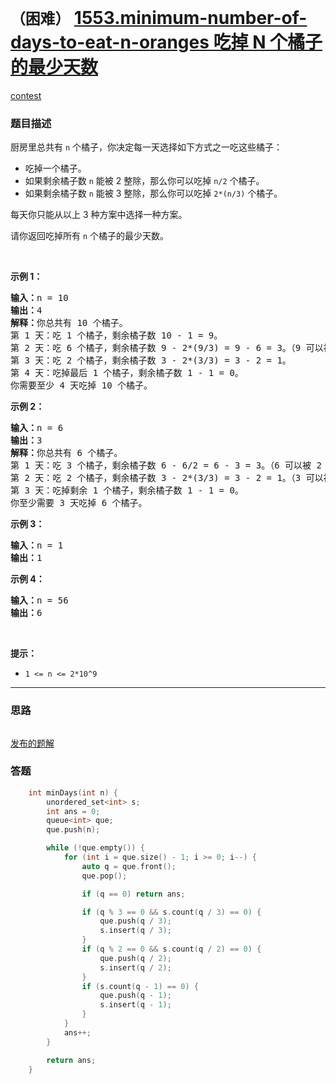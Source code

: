 # `（困难）` [1553.minimum-number-of-days-to-eat-n-oranges 吃掉 N 个橘子的最少天数](https://leetcode-cn.com/problems/minimum-number-of-days-to-eat-n-oranges/)

[contest](https://leetcode-cn.com/contest/weekly-contest-202/problems/minimum-number-of-days-to-eat-n-oranges/)

### 题目描述
<p>厨房里总共有 <code>n</code>&nbsp;个橘子，你决定每一天选择如下方式之一吃这些橘子：</p>

<ul>
	<li>吃掉一个橘子。</li>
	<li>如果剩余橘子数 <code>n</code>&nbsp;能被 2 整除，那么你可以吃掉 <code>n/2</code> 个橘子。</li>
	<li>如果剩余橘子数&nbsp;<code>n</code>&nbsp;能被 3 整除，那么你可以吃掉 <code>2*(n/3)</code> 个橘子。</li>
</ul>

<p>每天你只能从以上 3 种方案中选择一种方案。</p>

<p>请你返回吃掉所有 <code>n</code>&nbsp;个橘子的最少天数。</p>

<p>&nbsp;</p>

<p><strong>示例 1：</strong></p>

<pre><strong>输入：</strong>n = 10
<strong>输出：</strong>4
<strong>解释：</strong>你总共有 10 个橘子。
第 1 天：吃 1 个橘子，剩余橘子数 10 - 1 = 9。
第 2 天：吃 6 个橘子，剩余橘子数 9 - 2*(9/3) = 9 - 6 = 3。（9 可以被 3 整除）
第 3 天：吃 2 个橘子，剩余橘子数 3 - 2*(3/3) = 3 - 2 = 1。
第 4 天：吃掉最后 1 个橘子，剩余橘子数 1 - 1 = 0。
你需要至少 4 天吃掉 10 个橘子。
</pre>

<p><strong>示例 2：</strong></p>

<pre><strong>输入：</strong>n = 6
<strong>输出：</strong>3
<strong>解释：</strong>你总共有 6 个橘子。
第 1 天：吃 3 个橘子，剩余橘子数 6 - 6/2 = 6 - 3 = 3。（6 可以被 2 整除）
第 2 天：吃 2 个橘子，剩余橘子数 3 - 2*(3/3) = 3 - 2 = 1。（3 可以被 3 整除）
第 3 天：吃掉剩余 1 个橘子，剩余橘子数 1 - 1 = 0。
你至少需要 3 天吃掉 6 个橘子。
</pre>

<p><strong>示例 3：</strong></p>

<pre><strong>输入：</strong>n = 1
<strong>输出：</strong>1
</pre>

<p><strong>示例 4：</strong></p>

<pre><strong>输入：</strong>n = 56
<strong>输出：</strong>6
</pre>

<p>&nbsp;</p>

<p><strong>提示：</strong></p>

<ul>
	<li><code>1 <= n <= 2*10^9</code></li>
</ul>


---
### 思路
```
```

[发布的题解](https://leetcode-cn.com/problems/minimum-number-of-days-to-eat-n-oranges/solution/eat-n-oranges-by-ikaruga/)

### 答题
``` C++
    int minDays(int n) {
        unordered_set<int> s;
        int ans = 0;
        queue<int> que;
        que.push(n);

        while (!que.empty()) {
            for (int i = que.size() - 1; i >= 0; i--) {
                auto q = que.front();
                que.pop();

                if (q == 0) return ans;

                if (q % 3 == 0 && s.count(q / 3) == 0) {
                    que.push(q / 3);
                    s.insert(q / 3);
                }
                if (q % 2 == 0 && s.count(q / 2) == 0) {
                    que.push(q / 2);
                    s.insert(q / 2);
                }
                if (s.count(q - 1) == 0) {
                    que.push(q - 1);
                    s.insert(q - 1);
                }
            }
            ans++;
        }

        return ans;
    }
```




